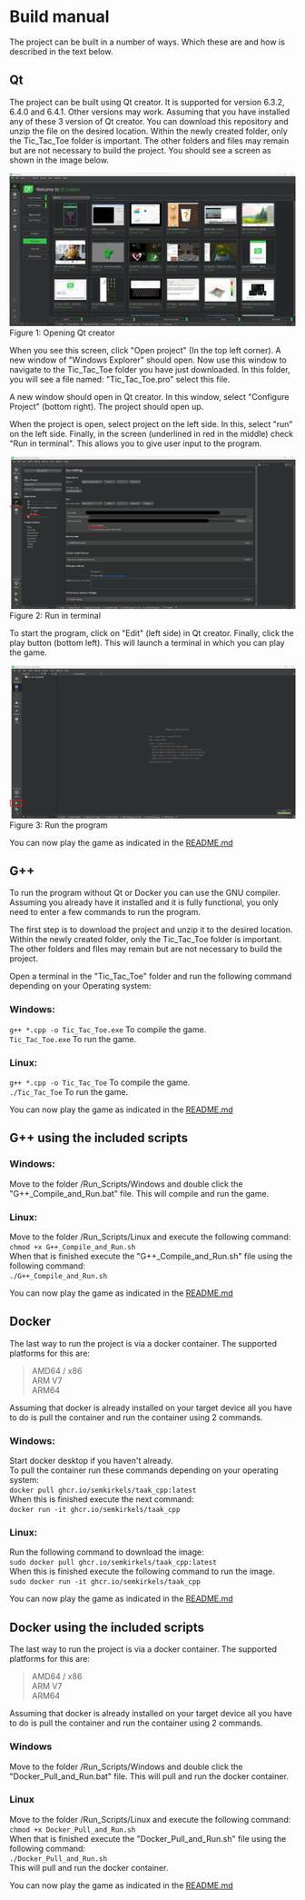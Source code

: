 # Build manual
The project can be built in a number of ways. Which these are and how is described in the text below.
  
## Qt
The project can be built using Qt creator. It is supported for version 6.3.2, 6.4.0 and 6.4.1. Other versions may work. Assuming that you have installed any of these 3 version of Qt creator. 
You can download this repository and unzip the file on the desired location. Within the newly created folder, only the Tic_Tac_Toe folder is important. The other folders and files may remain but are not necessary to build the project. 
You should see a screen as shown in the image below.

![Opening Qt Creator](./Pictures/OpeningQtCreator.png)  
Figure 1: Opening Qt creator
  
When you see this screen, click "Open project" (In the top left corner). A new window of "Windows Explorer" should open. Now use this window to navigate to the Tic_Tac_Toe folder you have just downloaded. In this folder, you will see a file named: "Tic_Tac_Toe.pro" select this file.

A new window should open in Qt creator. In this window, select "Configure Project" (bottom right). The project should open up.

When the project is open, select project on the left side. In this, select "run" on the left side. Finally, in the screen (underlined in red in the middle) check "Run in terminal". This allows you to give user input to the program.

![Qt run in terminal](./Pictures/RunInTerminal.png)  
Figure 2: Run in terminal
  
To start the program, click on "Edit" (left side) in Qt creator. Finally, click the play button (bottom left). This will launch a terminal in which you can play the game.

![Qt run game](./Pictures/RunProjectQt.png)  
Figure 3: Run the program
  
You can now play the game as indicated in the [README.md][Link Readme]  
  
## G++
To run the program without Qt or Docker you can use the GNU compiler. Assuming you already have it installed and it is fully functional, you only need to enter a few commands to run the program.

The first step is to download the project and unzip it to the desired location. Within the newly created folder, only the Tic_Tac_Toe folder is important. The other folders and files may remain but are not necessary to build the project. 

Open a terminal in the "Tic_Tac_Toe" folder and run the following command depending on your Operating system:

### Windows:   
``` g++ *.cpp -o Tic_Tac_Toe.exe ```    To compile the game.  
``` Tic_Tac_Toe.exe ```                 To run the game.

### Linux:  
``` g++ *.cpp -o Tic_Tac_Toe ```        To compile the game.  
``` ./Tic_Tac_Toe ```                   To run the game.  
  
You can now play the game as indicated in the [README.md][Link Readme]

## G++ using the included scripts

### Windows:
Move to the folder /Run_Scripts/Windows and double click the "G++_Compile_and_Run.bat" file. This will compile and run the game.  

### Linux:
Move to the folder /Run_Scripts/Linux and execute the following command:  
``` chmod +x G++_Compile_and_Run.sh ```  
When that is finished execute the "G++_Compile_and_Run.sh" file using the following command:  
``` ./G++_Compile_and_Run.sh ```  

You can now play the game as indicated in the [README.md][Link Readme]

## Docker
The last way to run the project is via a docker container. The supported platforms for this are:
> AMD64 / x86  
> ARM V7  
> ARM64  

Assuming that docker is already installed on your target device all you have to do is pull the container and run the container using 2 commands.  
  
### Windows:  
Start docker desktop if you haven't already.  
To pull the container run these commands depending on your operating system:  
``` docker pull ghcr.io/semkirkels/taak_cpp:latest ```  
When this is finished execute the next command:  
``` docker run -it ghcr.io/semkirkels/taak_cpp ```

### Linux:  
Run the following command to download the image:  
``` sudo docker pull ghcr.io/semkirkels/taak_cpp:latest ```  
When this is finished execute the following command to run the image.  
``` sudo docker run -it ghcr.io/semkirkels/taak_cpp ```
  
You can now play the game as indicated in the [README.md][Link Readme]

## Docker using the included scripts
The last way to run the project is via a docker container. The supported platforms for this are:
> AMD64 / x86  
> ARM V7  
> ARM64  

Assuming that docker is already installed on your target device all you have to do is pull the container and run the container using 2 commands.  

### Windows
Move to the folder /Run_Scripts/Windows and double click the "Docker_Pull_and_Run.bat" file. This will pull and run the docker container.

### Linux
Move to the folder /Run_Scripts/Linux and execute the following command:  
``` chmod +x Docker_Pull_and_Run.sh ```  
When that is finished execute the "Docker_Pull_and_Run.sh" file using the following command:  
``` ./Docker_Pull_and_Run.sh ```  
This will pull and run the docker container.

You can now play the game as indicated in the [README.md][Link Readme]





[Link Readme]: https://github.com/SemKirkels/Tic_Tac_Toe_CPP/blob/main/README.md
